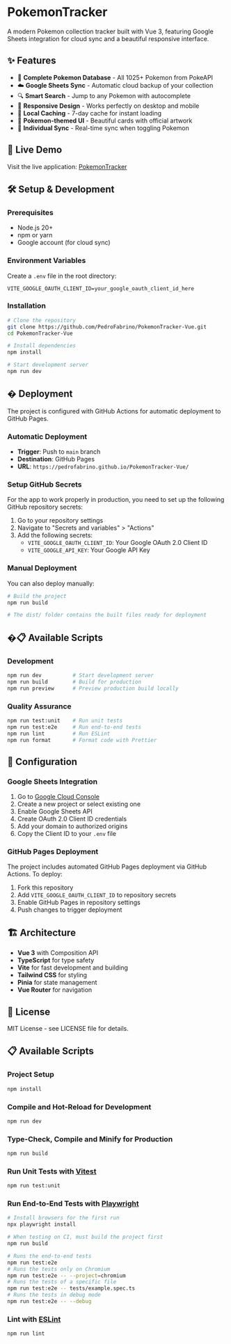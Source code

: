 # PokemonTracker

A modern Pokemon collection tracker built with Vue 3, featuring Google Sheets integration for cloud sync and a beautiful responsive interface.

## ✨ Features

- 🎯 **Complete Pokemon Database** - All 1025+ Pokemon from PokeAPI
- ☁️ **Google Sheets Sync** - Automatic cloud backup of your collection
- 🔍 **Smart Search** - Jump to any Pokemon with autocomplete
- 📱 **Responsive Design** - Works perfectly on desktop and mobile
- 💾 **Local Caching** - 7-day cache for instant loading
- 🎨 **Pokemon-themed UI** - Beautiful cards with official artwork
- 🔄 **Individual Sync** - Real-time sync when toggling Pokemon

## 🚀 Live Demo

Visit the live application: [PokemonTracker](https://pedrofabrino.github.io/PokemonTracker-Vue/)

## 🛠️ Setup & Development

### Prerequisites

- Node.js 20+
- npm or yarn
- Google account (for cloud sync)

### Environment Variables

Create a `.env` file in the root directory:

```env
VITE_GOOGLE_OAUTH_CLIENT_ID=your_google_oauth_client_id_here
```

### Installation

```bash
# Clone the repository
git clone https://github.com/PedroFabrino/PokemonTracker-Vue.git
cd PokemonTracker-Vue

# Install dependencies
npm install

# Start development server
npm run dev
```

## � Deployment

The project is configured with GitHub Actions for automatic deployment to GitHub Pages.

### Automatic Deployment

- **Trigger**: Push to `main` branch
- **Destination**: GitHub Pages
- **URL**: `https://pedrofabrino.github.io/PokemonTracker-Vue/`

### Setup GitHub Secrets

For the app to work properly in production, you need to set up the following GitHub repository secrets:

1. Go to your repository settings
2. Navigate to "Secrets and variables" > "Actions"
3. Add the following secrets:
   - `VITE_GOOGLE_OAUTH_CLIENT_ID`: Your Google OAuth 2.0 Client ID
   - `VITE_GOOGLE_API_KEY`: Your Google API Key

### Manual Deployment

You can also deploy manually:

```bash
# Build the project
npm run build

# The dist/ folder contains the built files ready for deployment
```

## �📋 Available Scripts

### Development

```bash
npm run dev          # Start development server
npm run build        # Build for production
npm run preview      # Preview production build locally
```

### Quality Assurance

```bash
npm run test:unit    # Run unit tests
npm run test:e2e     # Run end-to-end tests
npm run lint         # Run ESLint
npm run format       # Format code with Prettier
```

## 🔧 Configuration

### Google Sheets Integration

1. Go to [Google Cloud Console](https://console.cloud.google.com)
2. Create a new project or select existing one
3. Enable Google Sheets API
4. Create OAuth 2.0 Client ID credentials
5. Add your domain to authorized origins
6. Copy the Client ID to your `.env` file

### GitHub Pages Deployment

The project includes automated GitHub Pages deployment via GitHub Actions. To deploy:

1. Fork this repository
2. Add `VITE_GOOGLE_OAUTH_CLIENT_ID` to repository secrets
3. Enable GitHub Pages in repository settings
4. Push changes to trigger deployment

## 🏗️ Architecture

- **Vue 3** with Composition API
- **TypeScript** for type safety
- **Vite** for fast development and building
- **Tailwind CSS** for styling
- **Pinia** for state management
- **Vue Router** for navigation

## 📝 License

MIT License - see LICENSE file for details.

## 📋 Available Scripts

### Project Setup

```sh
npm install
```

### Compile and Hot-Reload for Development

```sh
npm run dev
```

### Type-Check, Compile and Minify for Production

```sh
npm run build
```

### Run Unit Tests with [Vitest](https://vitest.dev/)

```sh
npm run test:unit
```

### Run End-to-End Tests with [Playwright](https://playwright.dev)

```sh
# Install browsers for the first run
npx playwright install

# When testing on CI, must build the project first
npm run build

# Runs the end-to-end tests
npm run test:e2e
# Runs the tests only on Chromium
npm run test:e2e -- --project=chromium
# Runs the tests of a specific file
npm run test:e2e -- tests/example.spec.ts
# Runs the tests in debug mode
npm run test:e2e -- --debug
```

### Lint with [ESLint](https://eslint.org/)

```sh
npm run lint
```
